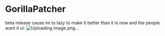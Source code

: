 # GorillaPatcher
beta release cause im to lazy to make it better than it is now and the people want it
ui:
![Uploading image.png…]()
